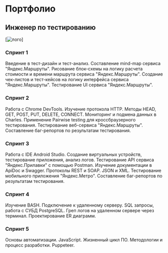 # Портфолио
## Инженер по тестированию

[![лого](https://github.com/ratkingdom/portfolio/1929afd4ed3a5da99b238471f8754137.jpg)]

### Спринт 1 

Введение в тест-дизайн и тест-анализ. 
Составление mind-map сервиса "Яндекс.Маршруты". Рисование блок-схемы на логику расчета стоимости и времени маршрута сервиса "Яндекс.Маршруты". 
Создание чек-листов и тест-кейсов на логику интерфейса сервиса "Яндекс.Маршруты". 
Тестирование UI сервиса "Яндекс.Маршруты". 

### Спринт 2 

Работа с Chrome DevTools. 
Изучение протокола HTTP. Методы HEAD, GET, POST, PUT, DELETE, CONNECT. 
Мониторинг и подмена данных в Charles.
Применение Pairwise testing для кроссбраузерного тестирования.
Тестирование веб-сервиса "Яндекс.Маршруты". 
Составление баг-репортов по результатам тестирования.

### Спринт 3

Работа с IDE Android Studio. Создание виртуальных устройств, тестирование приложения, анализ логов.
Тестирование API сервиса "Яндекс.Прилавки" с помощью Postman. 
Изучение документации в ApiDoc и Swagger.
Протоколы REST и SOAP. 
JSON и XML. 
Тестирование мобильного приложения "Яндекс.Метро". 
Составление баг-репортов по результатам тестирования.

### Спринт 4

Изучение BASH.
Подключение к удаленному серверу.
SQL запросы, работа с СУБД PostgreSQL.
Греп логов на удаленном сервере через терминал.
Проектирование ER диаграмм.

### Спринт 5

Основы автоматизации. JavaScript. Жизненный цикл ПО. Методологии и процесс разработки. Puppeteer.
